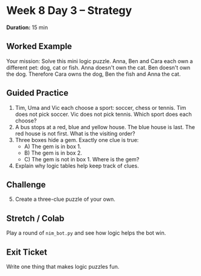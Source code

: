 # Week 8 Day 3 – Strategy

**Duration:** 15 min

## Worked Example
Your mission: Solve this mini logic puzzle.
Anna, Ben and Cara each own a different pet: dog, cat or fish.
Anna doesn't own the cat. Ben doesn't own the dog.
Therefore Cara owns the dog, Ben the fish and Anna the cat.

## Guided Practice
1. Tim, Uma and Vic each choose a sport: soccer, chess or tennis. Tim does not pick soccer. Vic does not pick tennis. Which sport does each choose?
2. A bus stops at a red, blue and yellow house. The blue house is last. The red house is not first. What is the visiting order?
3. Three boxes hide a gem. Exactly one clue is true:
   - A) The gem is in box 1.
   - B) The gem is in box 2.
   - C) The gem is not in box 1.
   Where is the gem?
4. Explain why logic tables help keep track of clues.

## Challenge
5. Create a three-clue puzzle of your own.

## Stretch / Colab
Play a round of `nim_bot.py` and see how logic helps the bot win.

## Exit Ticket
Write one thing that makes logic puzzles fun.
